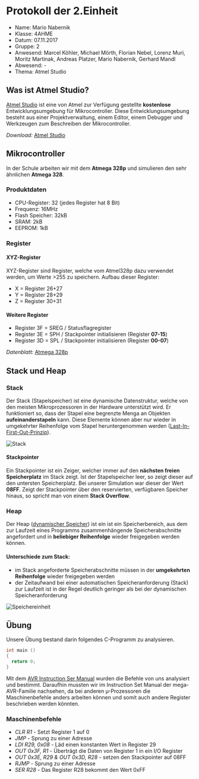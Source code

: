 # Protokoll der 2.Einheit
* Name: Mario Nabernik
* Klasse: 4AHME
* Datum: 07.11.2017
* Gruppe: 2
* Anwesend: Marcel Köhler, Michael Mörth, Florian Nebel, Lorenz Muri, Moritz Martinak, Andreas Platzer, Mario Nabernik, Gerhard Mandl  
* Abwesend: -
* Thema: Atmel Studio


## Was ist Atmel Studio?
[Atmel Studio](http://www.atmel.com/microsite/atmel-studio/) ist eine von Atmel zur Verfügung gestellte __kostenlose__ Entwicklungsumgebung für Mikrocontroller.
Diese Entwicklungsumgebung besteht aus einer Projektverwaltung, einem Editor, einem Debugger und Werkzeugen zum Beschreiben der Mikrocontroller. 


_Download:_ 
[Atmel Studio](http://www.atmel.com/Microsite/atmel-studio/default.aspx)

## Mikrocontroller
In der Schule arbeiten wir mit dem __Atmega 328p__ und simulieren den sehr ähnlichen __Atmega 328__.

### Produktdaten  
* CPU-Register: 32 (jedes Register hat 8 Bit)  
* Frequenz: 16MHz   
* Flash Speicher: 32kB 
* SRAM: 2kB   
* EEPROM: 1kB 

### Register
#### XYZ-Register
XYZ-Register sind Register, welche vom Atmel328p dazu verwendet werden, um Werte >255 zu speichern. 
Aufbau dieser Register:
* X = Register 26+27
* Y = Register 28+29
* Z = Register 30+31
  
  
#### Weitere Register
* Register 3F = SREG / Statusflagregister
* Register 3E = SPH / Stackpointer initialisieren (Register __07-15__)
* Register 3D = SPL / Stackpointer initialisieren  (Register __00-07__)


_Datenblatt:_ [Atmega 328p](http://www.atmel.com/Images/Atmel-42735-8-bit-AVR-Microcontroller-ATmega328-328P_Datasheet.pdf)


## Stack und Heap
### Stack
Der Stack (Stapelspeicher) ist eine dynamische Datenstruktur, welche von den meisten Mikroprozessoren in der Hardware unterstützt wird.
Er funktioniert so, dass der Stapel eine begrenzte Menga an Objekten __aufeinanderstapeln__ kann. Diese Elemente können aber nur wieder in umgekehrter Reihenfolge vom Stapel heruntergenommen werden ([Last-In-First-Out-Prinzip](https://de.wikipedia.org/wiki/Last_In_%E2%80%93_First_Out)).

![Stack](https://upload.wikimedia.org/wikipedia/de/thumb/b/b5/Lifo.svg/602px-Lifo.svg.png)

#### Stackpointer
Ein Stackpointer ist ein Zeiger, welcher immer auf den __nächsten freien Speicherplatz__ im Stack zeigt.
Ist der Stapelspeicher leer, so zeigt dieser auf den untersten Speicherplatz. Bei unserer Simulation war dieser der Wert __08FF__.
Zeigt der Stackpointer über den reservierten, verfügbaren Speicher hinaus, so spricht man von einem __Stack Overflow__.

### Heap
Der Heap ([dynamischer Speicher](https://de.wikipedia.org/wiki/Dynamischer_Speicher)) ist ein ist ein Speicherbereich, aus dem zur Laufzeit eines Programms zusammenhängende Speicherabschnitte angefordert und in __beliebiger Reihenfolge__ wieder freigegeben werden können.


#### Unterschiede zum Stack:
* im Stack angeforderte Speicherabschnitte müssen in der __umgekehrten Reihenfolge__ wieder freigegeben werden
* der Zeitaufwand bei einer automatischen Speicheranforderung (Stack) zur Laufzeit ist in der Regel deutlich geringer als bei der dynamischen Speicheranforderung

![Speichereinheit](https://github.com/HTLMechatronics/m14-la1-sx/blob/nabmam14/Protokoll/Speichereinheit.png)

## Übung

Unsere Übung bestand darin folgendes C-Programm zu analysieren.

```c 
int main ()
{
  return 0;
}
```

Mit dem [AVR Instruction Ser Manual](http://www.atmel.com/images/Atmel-0856-AVR-Instruction-Set-Manual.pdf) wurden die Befehle von uns analysiert und bestimmt.
Daraufhin mussten wir im Instruction Set Manual der mega-AVR-Familie nachsehen, da bei anderen µ-Prozessoren die Maschinenbefehle anders arbeiten können und somit auch andere Register beschrieben werden könnten.

### Maschinenbefehle

* _CLR R1_ - Setzt Register 1 auf 0 
* _JMP_ - Sprung zu einer Adresse
* _LDI R29, 0x08_ - Läd einen konstanten Wert in Register 29
* _OUT 0x3F, R1_ - Überträgt die Daten von Register 1 in ein I/O Register
* _OUT 0x3E, R29 & OUT 0x3D, R28_ - setzen den Stackpointer auf 08FF
* _RJMP_ - Sprung zu einer Adresse 
* _SER R28_ - Das Register R28 bekommt den Wert 0xFF
